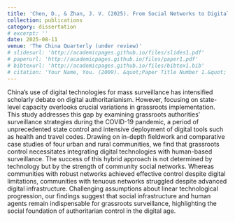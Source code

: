 ```yaml
---
title: 'Chen, D., & Zhan, J. V. (2025). From Social Networks to Digital Networks: Explaining Surveillance Strategies in China’s Grassroots Control.'
collection: publications
category: dissertation
# excerpt: ''
date: 2025-08-11
venue: 'The China Quarterly (under review)'
# slidesurl: 'http://academicpages.github.io/files/slides1.pdf'
# paperurl: 'http://academicpages.github.io/files/paper1.pdf'
# bibtexurl: 'http://academicpages.github.io/files/bibtex1.bib'
# citation: 'Your Name, You. (2009). &quot;Paper Title Number 1.&quot; <i>Journal 1</i>. 1(1).'
---
```


China’s use of digital technologies for mass surveillance has intensified scholarly debate on digital authoritarianism. However, focusing on state-level capacity overlooks crucial variations in grassroots implementation. This study addresses this gap by examining grassroots authorities’ surveillance strategies during the COVID-19 pandemic, a period of unprecedented state control and intensive deployment of digital tools such as health and travel codes. Drawing on in-depth fieldwork and comparative case studies of four urban and rural communities, we find that grassroots control necessitates integrating digital technologies with human-based surveillance. The success of this hybrid approach is not determined by technology but by the strength of community social networks. Whereas communities with robust networks achieved effective control despite digital limitations, communities with tenuous networks struggled despite advanced digital infrastructure. Challenging assumptions about linear technological progression, our findings suggest that social infrastructure and human agents remain indispensable for grassroots surveillance, highlighting the social foundation of authoritarian control in the digital age.
